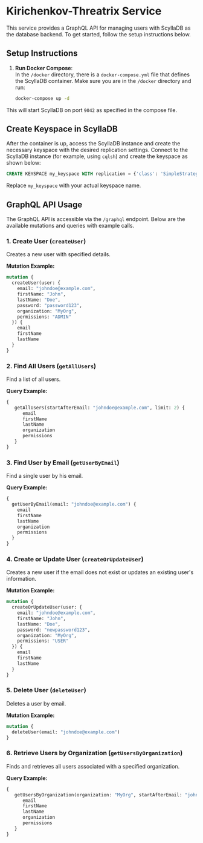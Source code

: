 # Kirichenkov-Threatrix Service

This service provides a GraphQL API for managing users with ScyllaDB as the database backend. To get started, follow the setup instructions below.

## Setup Instructions

1. **Run Docker Compose**:  
   In the `/docker` directory, there is a `docker-compose.yml` file that defines the ScyllaDB container. Make sure you are in the `/docker` directory and run:

   ```bash
   docker-compose up -d

This will start ScyllaDB on port `9042` as specified in the compose file.

## Create Keyspace in ScyllaDB
After the container is up, access the ScyllaDB instance and create the necessary keyspace with the desired replication settings. Connect to the ScyllaDB instance (for example, using `cqlsh`) and create the keyspace as shown below:

```sql
CREATE KEYSPACE my_keyspace WITH replication = {'class': 'SimpleStrategy', 'replication_factor': '1'};
```
Replace `my_keyspace` with your actual keyspace name.

## GraphQL API Usage
The GraphQL API is accessible via the `/graphql` endpoint. Below are the available mutations and queries with example calls.

### 1. Create User (`createUser`)
Creates a new user with specified details.

**Mutation Example:**

```graphql
mutation {
  createUser(user: {
    email: "johndoe@example.com",
    firstName: "John",
    lastName: "Doe",
    password: "password123",
    organization: "MyOrg",
    permissions: "ADMIN"
  }) {
    email
    firstName
    lastName
  }
}
```
### 2. Find All Users (`getAllUsers`)
Find a list of all users.

**Query Example:**

```graphql
{
   getAllUsers(startAfterEmail: "johndoe@example.com", limit: 2) {
      email
      firstName
      lastName
      organization
      permissions
   }
}
```

### 3. Find User by Email (`getUserByEmail`)
Find a single user by his email.

**Query Example:**

```graphql
{
  getUserByEmail(email: "johndoe@example.com") {
    email
    firstName
    lastName
    organization
    permissions
  }
}
```

### 4. Create or Update User (`createOrUpdateUser`)
Creates a new user if the email does not exist or updates an existing user's information.

**Mutation Example:**

```graphql
mutation {
  createOrUpdateUser(user: {
    email: "johndoe@example.com",
    firstName: "John",
    lastName: "Doe",
    password: "newpassword123",
    organization: "MyOrg",
    permissions: "USER"
  }) {
    email
    firstName
    lastName
  }
}
```

### 5. Delete User (`deleteUser`)
Deletes a user by email.

**Mutation Example:**

```graphql
mutation {
  deleteUser(email: "johndoe@example.com")
}
```

### 6. Retrieve Users by Organization (`getUsersByOrganization`)
Finds and retrieves all users associated with a specified organization.

**Query Example:**

```graphql
{
   getUsersByOrganization(organization: "MyOrg", startAfterEmail: "johndoe@example.com", limit: 2) {
      email
      firstName
      lastName
      organization
      permissions
   }
}
```



